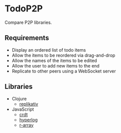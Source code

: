 # TodoP2P

Compare P2P libraries.

## Requirements

- Display an ordered list of todo items
- Allow the items to be reordered via drag-and-drop
- Allow the names of the items to be edited
- Allow the user to add new items to the end
- Replicate to other peers using a WebSocket server

## Libraries

- Clojure
  - [replikativ](https://github.com/rads/todop2p/tree/master/examples/replikativ)
- JavaScript
  - [crdt](https://github.com/rads/todop2p/tree/master/examples/crdt)
  - [hyperlog](https://github.com/rads/todop2p/tree/master/examples/hyperlog)
  - [r-array](https://github.com/rads/todop2p/tree/master/examples/r-array)
